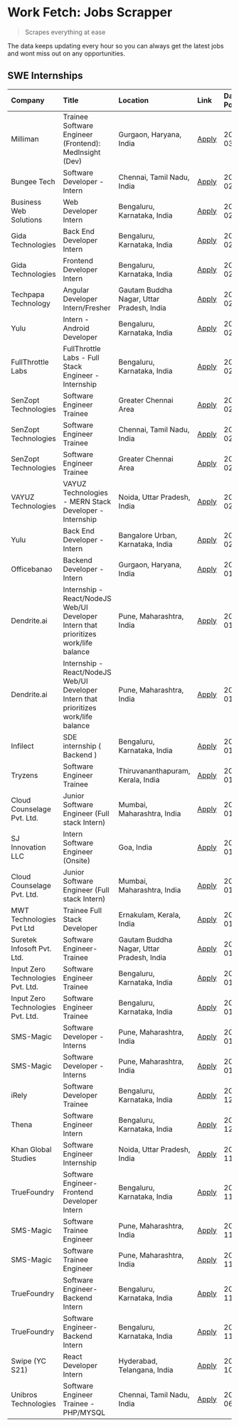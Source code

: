 # Work Fetch: Jobs Scrapper
> Scrapes everything at ease

The data keeps updating every hour so you can always get the latest jobs and wont miss out on any opportunities.

## SWE Internships
<!--START_SECTION:workfetch-->
| Company                           | Title                                                                                | Location                                  | Link                                                                                                                                                                                                                                                                                               | Date Posted   |
|:----------------------------------|:-------------------------------------------------------------------------------------|:------------------------------------------|:---------------------------------------------------------------------------------------------------------------------------------------------------------------------------------------------------------------------------------------------------------------------------------------------------|:--------------|
| Milliman                          | Trainee Software Engineer (Frontend): MedInsight (Dev)                               | Gurgaon, Haryana, India                   | [Apply](https://in.linkedin.com/jobs/view/trainee-software-engineer-frontend-medinsight-dev-at-milliman-3792874280?position=4&pageNum=0&refId=OcJ1epLk7odhf6pdNW7Fow%3D%3D&trackingId=uiSb2EUNSE83y%2BTR3%2BEWTA%3D%3D&trk=public_jobs_jserp-result_search-card)                                   | 2024-03-01    |
| Bungee Tech                       | Software Developer - Intern                                                          | Chennai, Tamil Nadu, India                | [Apply](https://in.linkedin.com/jobs/view/software-developer-intern-at-bungee-tech-3842220746?position=56&pageNum=0&refId=OcJ1epLk7odhf6pdNW7Fow%3D%3D&trackingId=kQ7BBBUY6XxYc2dx0M60jA%3D%3D&trk=public_jobs_jserp-result_search-card)                                                           | 2024-02-28    |
| Business Web Solutions            | Web Developer Intern                                                                 | Bengaluru, Karnataka, India               | [Apply](https://in.linkedin.com/jobs/view/web-developer-intern-at-business-web-solutions-3839906144?position=17&pageNum=0&refId=OcJ1epLk7odhf6pdNW7Fow%3D%3D&trackingId=CYdHHDcrEE53%2FtRyJJshzQ%3D%3D&trk=public_jobs_jserp-result_search-card)                                                   | 2024-02-26    |
| Gida Technologies                 | Back End Developer Intern                                                            | Bengaluru, Karnataka, India               | [Apply](https://in.linkedin.com/jobs/view/back-end-developer-intern-at-gida-technologies-3836849295?position=53&pageNum=0&refId=OcJ1epLk7odhf6pdNW7Fow%3D%3D&trackingId=gfKq36x9eClqU0Dh2ZCgxg%3D%3D&trk=public_jobs_jserp-result_search-card)                                                     | 2024-02-23    |
| Gida Technologies                 | Frontend Developer Intern                                                            | Bengaluru, Karnataka, India               | [Apply](https://in.linkedin.com/jobs/view/frontend-developer-intern-at-gida-technologies-3836040945?position=15&pageNum=0&refId=OcJ1epLk7odhf6pdNW7Fow%3D%3D&trackingId=Xjqp6aMWuZCzkoLhHD61Kw%3D%3D&trk=public_jobs_jserp-result_search-card)                                                     | 2024-02-21    |
| Techpapa Technology               | Angular Developer Intern/Fresher                                                     | Gautam Buddha Nagar, Uttar Pradesh, India | [Apply](https://in.linkedin.com/jobs/view/angular-developer-intern-fresher-at-techpapa-technology-3834305862?position=55&pageNum=0&refId=OcJ1epLk7odhf6pdNW7Fow%3D%3D&trackingId=mOb2AMfQmSlHGpISeXed2A%3D%3D&trk=public_jobs_jserp-result_search-card)                                            | 2024-02-20    |
| Yulu                              | Intern - Android Developer                                                           | Bengaluru, Karnataka, India               | [Apply](https://in.linkedin.com/jobs/view/intern-android-developer-at-yulu-3834459982?position=51&pageNum=0&refId=OcJ1epLk7odhf6pdNW7Fow%3D%3D&trackingId=7rCJqMgvK5eXaxQT7ja3oA%3D%3D&trk=public_jobs_jserp-result_search-card)                                                                   | 2024-02-19    |
| FullThrottle Labs                 | FullThrottle Labs - Full Stack Engineer - Internship                                 | Bengaluru, Karnataka, India               | [Apply](https://in.linkedin.com/jobs/view/fullthrottle-labs-full-stack-engineer-internship-at-fullthrottle-labs-3829636016?position=52&pageNum=0&refId=OcJ1epLk7odhf6pdNW7Fow%3D%3D&trackingId=%2Bbf4RixwL0Rt3VXOXnkUFw%3D%3D&trk=public_jobs_jserp-result_search-card)                            | 2024-02-17    |
| SenZopt Technologies              | Software Engineer Trainee                                                            | Greater Chennai Area                      | [Apply](https://in.linkedin.com/jobs/view/software-engineer-trainee-at-senzopt-technologies-3827688781?position=33&pageNum=0&refId=OcJ1epLk7odhf6pdNW7Fow%3D%3D&trackingId=FBuViOvGzMn0nIKVlGqWJw%3D%3D&trk=public_jobs_jserp-result_search-card)                                                  | 2024-02-12    |
| SenZopt Technologies              | Software Engineer Trainee                                                            | Chennai, Tamil Nadu, India                | [Apply](https://in.linkedin.com/jobs/view/software-engineer-trainee-at-senzopt-technologies-3827686880?position=47&pageNum=0&refId=OcJ1epLk7odhf6pdNW7Fow%3D%3D&trackingId=j4vbE3zQZO18cEkhWwNI%2Fw%3D%3D&trk=public_jobs_jserp-result_search-card)                                                | 2024-02-12    |
| SenZopt Technologies              | Software Engineer Trainee                                                            | Greater Chennai Area                      | [Apply](https://in.linkedin.com/jobs/view/software-engineer-trainee-at-senzopt-technologies-3827688781?position=9&pageNum=2&refId=KoW4JwroexKwtMCKLJieUA%3D%3D&trackingId=mtp0QYGil8lQE%2BjhswXVDA%3D%3D&trk=public_jobs_jserp-result_search-card)                                                 | 2024-02-12    |
| VAYUZ Technologies                | VAYUZ Technologies - MERN Stack Developer - Internship                               | Noida, Uttar Pradesh, India               | [Apply](https://in.linkedin.com/jobs/view/vayuz-technologies-mern-stack-developer-internship-at-vayuz-technologies-3822619356?position=57&pageNum=0&refId=OcJ1epLk7odhf6pdNW7Fow%3D%3D&trackingId=vA33kWV3zuhzWfA8r6E%2F4g%3D%3D&trk=public_jobs_jserp-result_search-card)                         | 2024-02-10    |
| Yulu                              | Back End Developer - Intern                                                          | Bangalore Urban, Karnataka, India         | [Apply](https://in.linkedin.com/jobs/view/back-end-developer-intern-at-yulu-3821682220?position=8&pageNum=0&refId=OcJ1epLk7odhf6pdNW7Fow%3D%3D&trackingId=1LUF9Lh9UEFBkqvQnzf7yg%3D%3D&trk=public_jobs_jserp-result_search-card)                                                                   | 2024-02-04    |
| Officebanao                       | Backend Developer - Intern                                                           | Gurgaon, Haryana, India                   | [Apply](https://in.linkedin.com/jobs/view/backend-developer-intern-at-officebanao-3814263731?position=22&pageNum=0&refId=OcJ1epLk7odhf6pdNW7Fow%3D%3D&trackingId=%2BswLYwJtls%2Fdx55HgNZc1Q%3D%3D&trk=public_jobs_jserp-result_search-card)                                                        | 2024-01-31    |
| Dendrite.ai                       | Internship - React/NodeJS Web/UI Developer Intern that prioritizes work/life balance | Pune, Maharashtra, India                  | [Apply](https://in.linkedin.com/jobs/view/internship-react-nodejs-web-ui-developer-intern-that-prioritizes-work-life-balance-at-dendrite-ai-3818948068?position=31&pageNum=0&refId=OcJ1epLk7odhf6pdNW7Fow%3D%3D&trackingId=8JqHvYR1fbCvKwAl874rvQ%3D%3D&trk=public_jobs_jserp-result_search-card)  | 2024-01-31    |
| Dendrite.ai                       | Internship - React/NodeJS Web/UI Developer Intern that prioritizes work/life balance | Pune, Maharashtra, India                  | [Apply](https://in.linkedin.com/jobs/view/internship-react-nodejs-web-ui-developer-intern-that-prioritizes-work-life-balance-at-dendrite-ai-3818948068?position=7&pageNum=2&refId=KoW4JwroexKwtMCKLJieUA%3D%3D&trackingId=v7biL3V8FIVa7UcBBIZe%2BQ%3D%3D&trk=public_jobs_jserp-result_search-card) | 2024-01-31    |
| Infilect                          | SDE internship ( Backend )                                                           | Bengaluru, Karnataka, India               | [Apply](https://in.linkedin.com/jobs/view/sde-internship-backend-at-infilect-3815120558?position=23&pageNum=0&refId=OcJ1epLk7odhf6pdNW7Fow%3D%3D&trackingId=EP3c%2B0ZQyX4OaC2rsBvHew%3D%3D&trk=public_jobs_jserp-result_search-card)                                                               | 2024-01-25    |
| Tryzens                           | Software Engineer Trainee                                                            | Thiruvananthapuram, Kerala, India         | [Apply](https://in.linkedin.com/jobs/view/software-engineer-trainee-at-tryzens-3809363491?position=37&pageNum=0&refId=OcJ1epLk7odhf6pdNW7Fow%3D%3D&trackingId=tWT2JcPd7YiTsGlkLO2hEA%3D%3D&trk=public_jobs_jserp-result_search-card)                                                               | 2024-01-18    |
| Cloud Counselage Pvt. Ltd.        | Junior Software Engineer (Full stack Intern)                                         | Mumbai, Maharashtra, India                | [Apply](https://in.linkedin.com/jobs/view/junior-software-engineer-full-stack-intern-at-cloud-counselage-pvt-ltd-3803132814?position=25&pageNum=0&refId=OcJ1epLk7odhf6pdNW7Fow%3D%3D&trackingId=h%2BF23kw3tXR8zmuXkOZL4A%3D%3D&trk=public_jobs_jserp-result_search-card)                           | 2024-01-11    |
| SJ Innovation LLC                 | Intern Software Engineer (Onsite)                                                    | Goa, India                                | [Apply](https://in.linkedin.com/jobs/view/intern-software-engineer-onsite-at-sj-innovation-llc-3799959011?position=40&pageNum=0&refId=OcJ1epLk7odhf6pdNW7Fow%3D%3D&trackingId=UiwrDIB0KncmE8lWMIEefQ%3D%3D&trk=public_jobs_jserp-result_search-card)                                               | 2024-01-11    |
| Cloud Counselage Pvt. Ltd.        | Junior Software Engineer (Full stack Intern)                                         | Mumbai, Maharashtra, India                | [Apply](https://in.linkedin.com/jobs/view/junior-software-engineer-full-stack-intern-at-cloud-counselage-pvt-ltd-3803132814?position=1&pageNum=2&refId=KoW4JwroexKwtMCKLJieUA%3D%3D&trackingId=cUUTjnvJGTBx%2Bkxkjxpc2A%3D%3D&trk=public_jobs_jserp-result_search-card)                            | 2024-01-11    |
| MWT Technologies Pvt Ltd          | Trainee Full Stack Developer                                                         | Ernakulam, Kerala, India                  | [Apply](https://in.linkedin.com/jobs/view/trainee-full-stack-developer-at-mwt-technologies-pvt-ltd-3800921715?position=6&pageNum=0&refId=OcJ1epLk7odhf6pdNW7Fow%3D%3D&trackingId=TflWf7BB%2BFeI5AhS%2B%2FbdpQ%3D%3D&trk=public_jobs_jserp-result_search-card)                                      | 2024-01-09    |
| Suretek Infosoft Pvt. Ltd.        | Software Engineer-Trainee                                                            | Gautam Buddha Nagar, Uttar Pradesh, India | [Apply](https://in.linkedin.com/jobs/view/software-engineer-trainee-at-suretek-infosoft-pvt-ltd-3800934643?position=19&pageNum=0&refId=OcJ1epLk7odhf6pdNW7Fow%3D%3D&trackingId=KyWGp3YOLi407oPM9x2pNg%3D%3D&trk=public_jobs_jserp-result_search-card)                                              | 2024-01-09    |
| Input Zero Technologies Pvt. Ltd. | Software Engineer Trainee                                                            | Bengaluru, Karnataka, India               | [Apply](https://in.linkedin.com/jobs/view/software-engineer-trainee-at-input-zero-technologies-pvt-ltd-3800927643?position=28&pageNum=0&refId=OcJ1epLk7odhf6pdNW7Fow%3D%3D&trackingId=33q%2FayvY9Jxx%2BjkswVquKA%3D%3D&trk=public_jobs_jserp-result_search-card)                                   | 2024-01-09    |
| Input Zero Technologies Pvt. Ltd. | Software Engineer Trainee                                                            | Bengaluru, Karnataka, India               | [Apply](https://in.linkedin.com/jobs/view/software-engineer-trainee-at-input-zero-technologies-pvt-ltd-3800927643?position=4&pageNum=2&refId=KoW4JwroexKwtMCKLJieUA%3D%3D&trackingId=mchhpSvT1o033GmjXNCiXw%3D%3D&trk=public_jobs_jserp-result_search-card)                                        | 2024-01-09    |
| SMS-Magic                         | Software Developer -Interns                                                          | Pune, Maharashtra, India                  | [Apply](https://in.linkedin.com/jobs/view/software-developer-interns-at-sms-magic-3799485343?position=34&pageNum=0&refId=OcJ1epLk7odhf6pdNW7Fow%3D%3D&trackingId=ByTkyUu0x712Norvm9Axmg%3D%3D&trk=public_jobs_jserp-result_search-card)                                                            | 2024-01-05    |
| SMS-Magic                         | Software Developer -Interns                                                          | Pune, Maharashtra, India                  | [Apply](https://in.linkedin.com/jobs/view/software-developer-interns-at-sms-magic-3799485343?position=10&pageNum=2&refId=KoW4JwroexKwtMCKLJieUA%3D%3D&trackingId=c4dAiTT%2Bk45ER4O2tS0YHQ%3D%3D&trk=public_jobs_jserp-result_search-card)                                                          | 2024-01-05    |
| iRely                             | Software Developer Trainee                                                           | Bengaluru, Karnataka, India               | [Apply](https://in.linkedin.com/jobs/view/software-developer-trainee-at-irely-3801577534?position=11&pageNum=0&refId=OcJ1epLk7odhf6pdNW7Fow%3D%3D&trackingId=q0l%2Fjx6603SImZTAjIEJww%3D%3D&trk=public_jobs_jserp-result_search-card)                                                              | 2023-12-22    |
| Thena                             | Software Engineer Intern                                                             | Bengaluru, Karnataka, India               | [Apply](https://in.linkedin.com/jobs/view/software-engineer-intern-at-thena-3778731751?position=13&pageNum=0&refId=OcJ1epLk7odhf6pdNW7Fow%3D%3D&trackingId=Gy2aKp5vQEW3%2F9Q%2FmyAa7g%3D%3D&trk=public_jobs_jserp-result_search-card)                                                              | 2023-12-05    |
| Khan Global Studies               | Software Engineer Internship                                                         | Noida, Uttar Pradesh, India               | [Apply](https://in.linkedin.com/jobs/view/software-engineer-internship-at-khan-global-studies-3766942197?position=48&pageNum=0&refId=OcJ1epLk7odhf6pdNW7Fow%3D%3D&trackingId=yZ9QXgS1rp1yh2EitBL1og%3D%3D&trk=public_jobs_jserp-result_search-card)                                                | 2023-11-27    |
| TrueFoundry                       | Software Engineer- Frontend Developer Intern                                         | Bengaluru, Karnataka, India               | [Apply](https://in.linkedin.com/jobs/view/software-engineer-frontend-developer-intern-at-truefoundry-3790095058?position=12&pageNum=0&refId=OcJ1epLk7odhf6pdNW7Fow%3D%3D&trackingId=O8S3xazSZN%2BDhe1jXDFIaQ%3D%3D&trk=public_jobs_jserp-result_search-card)                                       | 2023-11-24    |
| SMS-Magic                         | Software Trainee Engineer                                                            | Pune, Maharashtra, India                  | [Apply](https://in.linkedin.com/jobs/view/software-trainee-engineer-at-sms-magic-3761409781?position=26&pageNum=0&refId=OcJ1epLk7odhf6pdNW7Fow%3D%3D&trackingId=IhZHobVDsAraT%2F92IDB59A%3D%3D&trk=public_jobs_jserp-result_search-card)                                                           | 2023-11-16    |
| SMS-Magic                         | Software Trainee Engineer                                                            | Pune, Maharashtra, India                  | [Apply](https://in.linkedin.com/jobs/view/software-trainee-engineer-at-sms-magic-3761409781?position=2&pageNum=2&refId=KoW4JwroexKwtMCKLJieUA%3D%3D&trackingId=FNuF9AmPTtePHrHjSNzKZg%3D%3D&trk=public_jobs_jserp-result_search-card)                                                              | 2023-11-16    |
| TrueFoundry                       | Software Engineer-Backend Intern                                                     | Bengaluru, Karnataka, India               | [Apply](https://in.linkedin.com/jobs/view/software-engineer-backend-intern-at-truefoundry-3779508170?position=30&pageNum=0&refId=OcJ1epLk7odhf6pdNW7Fow%3D%3D&trackingId=T5SlpgOo%2BJNi2n4ZPNtstg%3D%3D&trk=public_jobs_jserp-result_search-card)                                                  | 2023-11-10    |
| TrueFoundry                       | Software Engineer-Backend Intern                                                     | Bengaluru, Karnataka, India               | [Apply](https://in.linkedin.com/jobs/view/software-engineer-backend-intern-at-truefoundry-3779508170?position=6&pageNum=2&refId=KoW4JwroexKwtMCKLJieUA%3D%3D&trackingId=IE%2FTX7yQMnEjNHH7NDJyMA%3D%3D&trk=public_jobs_jserp-result_search-card)                                                   | 2023-11-10    |
| Swipe (YC S21)                    | React Developer Intern                                                               | Hyderabad, Telangana, India               | [Apply](https://in.linkedin.com/jobs/view/react-developer-intern-at-swipe-yc-s21-3737600089?position=14&pageNum=0&refId=OcJ1epLk7odhf6pdNW7Fow%3D%3D&trackingId=AzV81F4oB1VMyswpUYxpUQ%3D%3D&trk=public_jobs_jserp-result_search-card)                                                             | 2023-10-13    |
| Unibros Technologies              | Software Engineer Trainee - PHP/MYSQL                                                | Chennai, Tamil Nadu, India                | [Apply](https://in.linkedin.com/jobs/view/software-engineer-trainee-php-mysql-at-unibros-technologies-3656599241?position=38&pageNum=0&refId=OcJ1epLk7odhf6pdNW7Fow%3D%3D&trackingId=Iwj8ujYQL9clwQRvnrDF2g%3D%3D&trk=public_jobs_jserp-result_search-card)                                        | 2023-06-12    |
<!--END_SECTION:workfetch-->
